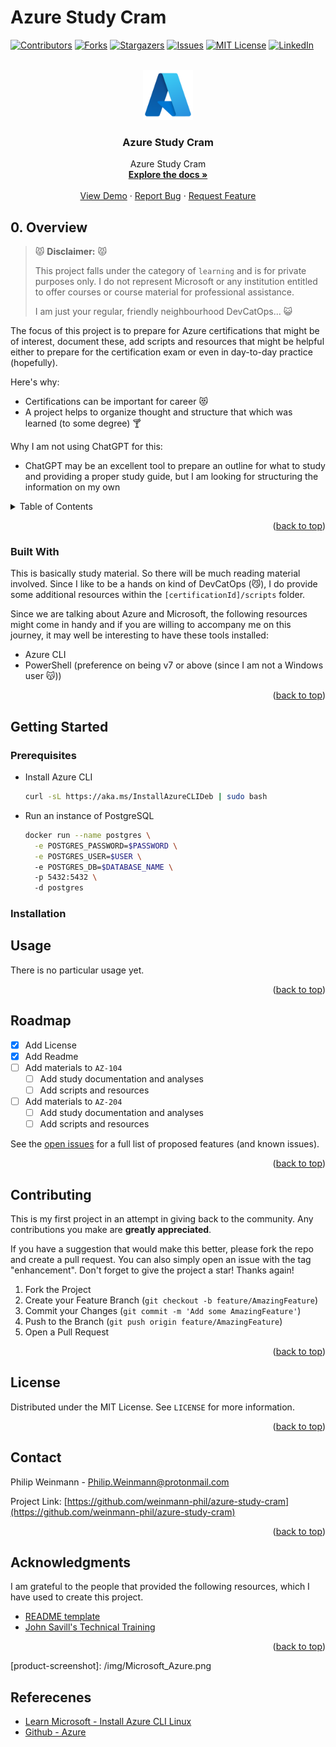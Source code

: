 <!-- DISCLAIMER -->
<!-- This README uses the template provided by 
*** [othneildrev](https://github.com/othneildrew/Best-README-Template/blob/master/README.md)
*** and is licensed under the MIT creative commons license. (2022-09-30)
*** Please support the channel.
-->

# Azure Study Cram
<!-- <a name="readme-top"></a> -->

<!-- PROJECT SHIELDS -->
<!--
*** I'm using markdown "reference style" links for readability.
*** Reference links are enclosed in brackets [ ] instead of parentheses ( ).
*** See the bottom of this document for the declaration of the reference variables
*** for contributors-url, forks-url, etc. This is an optional, concise syntax you may use.
*** https://www.markdownguide.org/basic-syntax/#reference-style-links
-->
[![Contributors][contributors-shield]][contributors-url]
[![Forks][forks-shield]][forks-url]
[![Stargazers][stars-shield]][stars-url]
[![Issues][issues-shield]][issues-url]
[![MIT License][license-shield]][license-url]
[![LinkedIn][linkedin-shield]][linkedin-url]

<!-- PROJECT LOGO -->
<br />
<div align="center">
  <a href="https://github.com/weinmann-phil/azure-study-cram">
    <img src="img/Microsoft_Azure.png" alt="Logo" width="80" height="80">
  </a>

  <h3 align="center">Azure Study Cram</h3>

  <p align="center">
    Azure Study Cram 
    <br />
    <a href="https://github.com/weinmann-phil/azure-study-cram"><strong>Explore the docs »</strong></a>
    <br />
    <br />
    <a href="https://github.com/weinmann-phil/azure-study-cram">View Demo</a>
    ·
    <a href="https://github.com/weinmann-phil/azure-study-cram/issues">Report Bug</a>
    ·
    <a href="https://github.com/weinmann-phil/azure-study-cram/issues">Request Feature</a>
  </p>
</div>

<!-- OVERVIEW -->
## 0. Overview

> 😾 **Disclaimer:** 😾
>
> This project falls under the category of `learning` and is for private purposes only.
> I do not represent Microsoft or any institution entitled to offer courses or course material
> for professional assistance.
> 
> I am just your regular, friendly neighbourhood DevCatOps... 😺

The focus of this project is to prepare for Azure certifications that might be of interest,
document these, add scripts and resources that might be helpful either to prepare for the
certification exam or even in day-to-day practice (hopefully).

Here's why:

* Certifications can be important for career 😻
* A project helps to organize thought and structure that which was learned (to some degree) 🍸

Why I am not using ChatGPT for this:

* ChatGPT may be an excellent tool to prepare an outline for what to study and providing 
  a proper study guide, but I am looking for structuring the information on my own

<!-- TABLE OF CONTENTS -->
<details>
  <summary>Table of Contents</summary>
  <ol start="0">
    <li>
      <a href="#0.-overview">Overview</a>
      <ul>
        <li><a href="#built-with">Built With</a></li>
      </ul>
    </li>
    <li>
      <a href="#getting-started">Getting Started</a>
      <ul>
        <li><a href="#prerequisites">Prerequisites</a></li>
        <li><a href="#installation">Installation</a></li>
      </ul>
    </li>
    <li><a href="#usage">Usage</a></li>
    <li><a href="#roadmap">Roadmap</a></li>
    <li><a href="#contributing">Contributing</a></li>
    <li><a href="#license">License</a></li>
    <li><a href="#contact">Contact</a></li>
    <li><a href="#acknowledgments">Acknowledgments</a></li>
  </ol>
</details>

<p align="right">(<a href="#go-api">back to top</a>)</p>

<!-- Dependencies/technologies -->
### Built With

This is basically study material.
So there will be much reading material involved.
Since I like to be a hands on kind of DevCatOps (😼), I do provide some 
additional resources within the `[certificationId]/scripts` folder.

Since we are talking about Azure and Microsoft, the following resources might
come in handy and if you are willing to accompany me on this journey, it may
well be interesting to have these tools installed:

* Azure CLI
* PowerShell (preference on being v7 or above (since I am not a Windows user 😽))
<!-- * Python (?) -->

<!-- Please check out their respective documentation: -->

<!-- [![Terraform][Terraform]][Terraform-url] -->

<!-- [![GitLab][GitLab]][GitLab-url] -->

<p align="right">(<a href="#go-api">back to top</a>)</p>

<!-- GETTING STARTED -->
## Getting Started


### Prerequisites

* Install Azure CLI

  ```sh
  curl -sL https://aka.ms/InstallAzureCLIDeb | sudo bash
  ```

* Run an instance of PostgreSQL

  ```sh
  docker run --name postgres \
    -e POSTGRES_PASSWORD=$PASSWORD \
    -e POSTGRES_USER=$USER \ 
    -e POSTGRES_DB=$DATABASE_NAME \ 
    -p 5432:5432 \ 
    -d postgres
  ```

### Installation

<!-- > __NOTE__:
>
> This is a sample usage of this project.
> If you are applying this within any environments other than a local test environment,
> please mind to change the settings for the provider configuration and the backend
> configurations.
>
> Otherwise, this will not work.

1. Set up your self-hosted GitLab system

   ```sh
   sudo docker run -d \
   -p 443:443 -p 80:80 -p 22:22 \
   --hostname localhost \
   --name gitlab-ce \
   --restart always \
   -v $GITLAB_HOME/config:/etc/gitlab \
   -v $GITLAB_HOME/logs:/var/log/gitlab \
   -v $GITLAB_HOME/data:/var/opt/gitlab \
   --shm-size 256m \
   gitlab/gitlab-ce:latest
   ```

1. Create an access token with administrative privileges
   
   <details>
     <summary>Create access token</summary>

     ![create-access-token](./img/gitlab_access-token.png)

   </details>

1. Enter token and a list of users into terraform.tfvars

1. Switch directory to the workspace

   ```sh
   cd environments/gitlab/
   ```

1. Initialize project

   ```sh
   terraform init
   ```

1. Apply changes to your GitLab

   ```sh
   terraform apply
   ```

<p align="right">(<a href="#go-api">back to top</a>)</p> -->


<!-- USAGE EXAMPLES -->
## Usage

There is no particular usage yet.

<p align="right">(<a href="#go-api">back to top</a>)</p>


<!-- ROADMAP -->
## Roadmap

- [x] Add License
- [x] Add Readme
- [ ] Add materials to `AZ-104`
  - [ ] Add study documentation and analyses
  - [ ] Add scripts and resources
- [ ] Add materials to `AZ-204`
  - [ ] Add study documentation and analyses
  - [ ] Add scripts and resources
   
See the [open issues](https://github.com/weinmann-phil/azure-study-cram/issues) for a full list of proposed features (and known issues).

<p align="right">(<a href="#go-api">back to top</a>)</p>


<!-- CONTRIBUTING -->
## Contributing

This is my first project in an attempt in giving back to the community.
Any contributions you make are **greatly appreciated**.

If you have a suggestion that would make this better, please fork the repo and create a pull request. 
You can also simply open an issue with the tag "enhancement".
Don't forget to give the project a star! Thanks again!

1. Fork the Project
1. Create your Feature Branch (`git checkout -b feature/AmazingFeature`)
1. Commit your Changes (`git commit -m 'Add some AmazingFeature'`)
1. Push to the Branch (`git push origin feature/AmazingFeature`)
1. Open a Pull Request

<p align="right">(<a href="#go-api">back to top</a>)</p>


<!-- LICENSE -->
## License

Distributed under the MIT License. See `LICENSE` for more information.

<p align="right">(<a href="#go-api">back to top</a>)</p>


<!-- CONTACT -->
## Contact

Philip Weinmann - Philip.Weinmann@protonmail.com

Project Link: [https://github.com/weinmann-phil/azure-study-cram](https://github.com/weinmann-phil/azure-study-cram)

<p align="right">(<a href="#go-api">back to top</a>)</p>


<!-- ACKNOWLEDGMENTS -->
## Acknowledgments

I am grateful to the people that provided the following resources, which I have 
used to create this project.

* [README template](https://github.com/othneildrew/Best-README-Template)
* [John Savill's Technical Training](https://www.youtube.com/@NTFAQGuy)

<p align="right">(<a href="#readme-top">back to top</a>)</p>

<!-- MARKDOWN LINKS & IMAGES -->
<!-- https://www.markdownguide.org/basic-syntax/#reference-style-links -->
[contributors-shield]: https://img.shields.io/github/contributors/weinmann-phil/azure-study-cram.svg?style=for-the-badge
[contributors-url]: https://github.com/weinmann-phil/azure-study-cram/graphs/contributors
[forks-shield]: https://img.shields.io/github/forks/weinmann-phil/azure-study-cram.svg?style=for-the-badge
[forks-url]: https://github.com/weinmann-phil/azure-study-cram/network/members
[stars-shield]: https://img.shields.io/github/stars/weinmann-phil/azure-study-cram.svg?style=for-the-badge
[stars-url]: https://github.com/weinmann-phil/azure-study-cram/stargazers
[issues-shield]: https://img.shields.io/github/issues/weinmann-phil/azure-study-cram.svg?style=for-the-badge
[issues-url]: https://github.com/weinmann-phil/azure-study-cram/issues
[license-shield]: https://img.shields.io/github/license/weinmann-phil/azure-study-cram.svg?style=for-the-badge
[license-url]: https://github.com/weinmann-phil/azure-study-cram/blob/main/LICENSE
[linkedin-shield]: https://img.shields.io/badge/-LinkedIn-black.svg?style=for-the-badge&logo=linkedin&colorB=555
[linkedin-url]: https://linkedin.com/in/philipweinmann
[product-screenshot]: /img/Microsoft_Azure.png <!-- ./img/Microsoft_Azure.png -->
<!-- [Terraform]: https://img.shields.io/badge/terraform-4A235A?style=for-the-badge&logo=terraform -->


## Referecenes

* [Learn Microsoft - Install Azure CLI Linux](https://learn.microsoft.com/en-us/cli/azure/install-azure-cli-linux?pivots=apt)
* [Github - Azure](https://github.com/Azure)